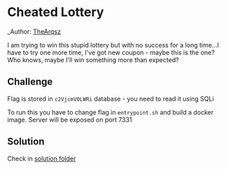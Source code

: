 # Cheated Lottery

_Author: [TheArqsz](https://github.com/TheArqsz)


I am trying to win this stupid lottery but with no success for a long time...I have to try one more time, I've got new coupon - maybe this is the one? Who knows, maybe I'll win something more than expected?

## Challenge

Flag is stored in `c2VjcmV0LWRi` database - you need to read it using SQLi

To run this you have to change flag in `entrypoint.sh` and build a docker image. Server will be exposed on port 7331

## Solution

Check in [solution folder](./solution/README.md)

